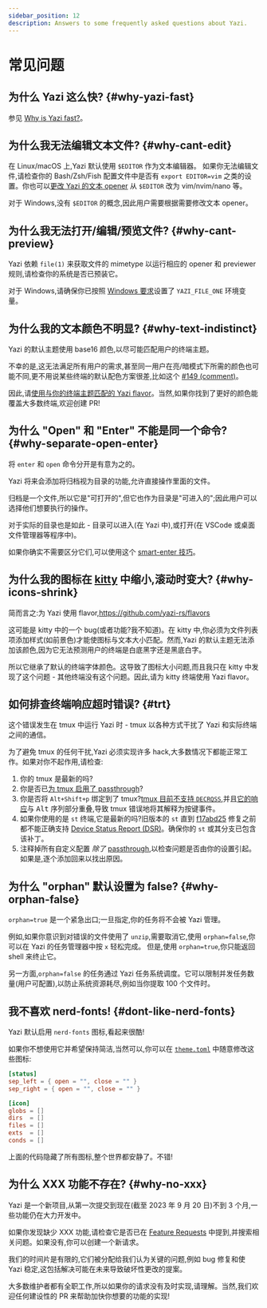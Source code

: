 ```yaml
---
sidebar_position: 12
description: Answers to some frequently asked questions about Yazi.
---
```


# 常见问题

## 为什么 Yazi 这么快? {#why-yazi-fast}

参见 [Why is Yazi fast?](/blog/why-is-yazi-fast)。

## 为什么我无法编辑文本文件? {#why-cant-edit}

在 Linux/macOS 上,Yazi 默认使用 `$EDITOR` 作为文本编辑器。
如果你无法编辑文件,请检查你的 Bash/Zsh/Fish 配置文件中是否有 `export EDITOR=vim` 之类的设置。你也可以[更改 Yazi 的文本 opener](/docs/configuration/yazi#opener) 从 `$EDITOR` 改为 vim/nvim/nano 等。

对于 Windows,没有 `$EDITOR` 的概念,因此用户需要根据需要修改文本 opener。

## 为什么我无法打开/编辑/预览文件? {#why-cant-preview}

Yazi 依赖 `file(1)` 来获取文件的 mimetype 以运行相应的 opener 和 previewer 规则,请检查你的系统是否已预装它。

对于 Windows,请确保你已按照 [Windows 要求](/docs/installation#windows)设置了 `YAZI_FILE_ONE` 环境变量。

## 为什么我的文本颜色不明显? {#why-text-indistinct}

Yazi 的默认主题使用 base16 颜色,以尽可能匹配用户的终端主题。

不幸的是,这无法满足所有用户的需求,甚至同一用户在亮/暗模式下所需的颜色也可能不同,更不用说某些终端的默认配色方案很差,比如这个 [#149 (comment)](https://github.com/sxyazi/yazi/issues/149#issuecomment-1798349727)。

因此,请[使用与你的终端主题匹配的 Yazi flavor](https://github.com/yazi-rs/flavors)。当然,如果你找到了更好的颜色能覆盖大多数终端,欢迎创建 PR!

## 为什么 "Open" 和 "Enter" 不能是同一个命令? {#why-separate-open-enter}

将 `enter` 和 `open` 命令分开是有意为之的。

Yazi 将来会添加将归档视为目录的功能,允许直接操作里面的文件。

归档是一个文件,所以它是"可打开的",但它也作为目录是"可进入的";因此用户可以选择他们想要执行的操作。

对于实际的目录也是如此 - 目录可以进入(在 Yazi 中),或打开(在 VSCode 或桌面文件管理器等程序中)。

如果你确实不需要区分它们,可以使用这个 [smart-enter 技巧](/docs/tips#smart-enter)。

## 为什么我的图标在 [kitty](https://sw.kovidgoyal.net/kitty/) 中缩小,滚动时变大? {#why-icons-shrink}

简而言之:为 Yazi 使用 flavor,https://github.com/yazi-rs/flavors

这可能是 kitty 中的一个 bug(或者功能?我不知道)。在 kitty 中,你必须为文件列表项添加样式(如前景色)才能使图标与文本大小匹配。然而,Yazi 的默认主题无法添加该颜色,因为它无法预测用户的终端是白底黑字还是黑底白字。

所以它继承了默认的终端字体颜色。这导致了图标大小问题,而且我只在 kitty 中发现了这个问题 - 其他终端没有这个问题。因此,请为 kitty 终端使用 Yazi flavor。

## 如何排查终端响应超时错误? {#trt}

这个错误发生在 tmux 中运行 Yazi 时 - tmux 以各种方式干扰了 Yazi 和实际终端之间的通信。

为了避免 tmux 的任何干扰,Yazi 必须实现许多 hack,大多数情况下都能正常工作。如果对你不起作用,请检查:

1. 你的 tmux 是最新的吗?
2. 你是否已[为 tmux 启用了 passthrough](/docs/image-preview#tmux)?
3. 你是否将 `Alt+Shift+p` 绑定到了 tmux?[tmux 目前不支持 `DECRQSS`](https://github.com/tmux/tmux/issues/4034),并且[它的响应](https://vt100.net/docs/vt510-rm/DECRQSS.html)与 <kbd>Alt</kbd> 序列部分重叠,导致 tmux 错误地将其解释为按键事件。
4. 如果你使用的是 `st` 终端,它是最新的吗?旧版本的 `st` 直到 [f17abd25](https://git.suckless.org/st/commit/f17abd25b376c292f783062ecf821453eaa9cc4c.html) 修复之前都不能正确支持 [Device Status Report (DSR)](https://vt100.net/docs/vt510-rm/DSR.html)。确保你的 `st` 或其分支已包含该补丁。
5. 注释掉所有自定义配置 _除了_ [passthrough](/docs/image-preview#tmux),以检查问题是否由你的设置引起。如果是,逐个添加回来以找出原因。

## 为什么 "orphan" 默认设置为 false? {#why-orphan-false}

`orphan=true` 是一个紧急出口;一旦指定,你的任务将不会被 Yazi 管理。

例如,如果你意识到对错误的文件使用了 `unzip`,需要取消它,使用 `orphan=false`,你可以在 Yazi 的任务管理器中按 `x` 轻松完成。
但是,使用 `orphan=true`,你只能返回 shell 来终止它。

另一方面,`orphan=false` 的任务通过 Yazi 任务系统调度。它可以限制并发任务数量(用户可配置),以防止系统资源耗尽,例如当你提取 100 个文件时。

## 我不喜欢 nerd‐fonts! {#dont-like-nerd-fonts}

Yazi 默认启用 `nerd-fonts` 图标,看起来很酷!

如果你不想使用它并希望保持简洁,当然可以,你可以在 [`theme.toml`](/docs/configuration/theme) 中随意修改这些图标:

```toml
[status]
sep_left = { open = "", close = "" }
sep_right = { open = "", close = "" }

[icon]
globs = []
dirs  = []
files = []
exts  = []
conds = []
```

上面的代码隐藏了所有图标,整个世界都安静了。不错!

## 为什么 XXX 功能不存在? {#why-no-xxx}

Yazi 是一个新项目,从第一次提交到现在(截至 2023 年 9 月 20 日)不到 3 个月,一些功能仍在大力开发中。

如果你发现缺少 XXX 功能,请检查它是否已在 [Feature Requests](https://github.com/sxyazi/yazi/issues/51) 中提到,并搜索相关问题。如果没有,你可以创建一个新请求。

我们的时间片是有限的,它们被分配给我们认为关键的问题,例如 bug 修复和使 Yazi 稳定,这包括解决可能在未来导致破坏性更改的提案。

大多数维护者都有全职工作,所以如果你的请求没有及时实现,请理解。当然,我们欢迎任何建设性的 PR 来帮助加快你想要的功能的实现!
